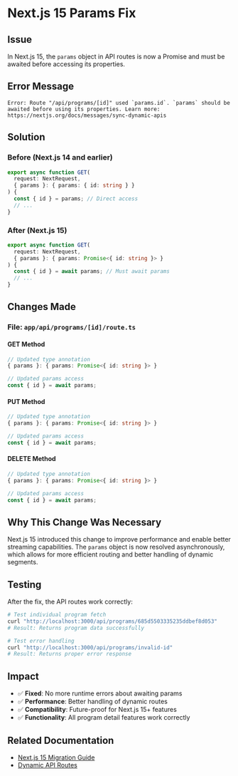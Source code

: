 # Next.js 15 Params Fix

## Issue
In Next.js 15, the `params` object in API routes is now a Promise and must be awaited before accessing its properties.

## Error Message
```
Error: Route "/api/programs/[id]" used `params.id`. `params` should be awaited before using its properties. Learn more: https://nextjs.org/docs/messages/sync-dynamic-apis
```

## Solution

### Before (Next.js 14 and earlier)
```typescript
export async function GET(
  request: NextRequest,
  { params }: { params: { id: string } }
) {
  const { id } = params; // Direct access
  // ...
}
```

### After (Next.js 15)
```typescript
export async function GET(
  request: NextRequest,
  { params }: { params: Promise<{ id: string }> }
) {
  const { id } = await params; // Must await params
  // ...
}
```

## Changes Made

### File: `app/api/programs/[id]/route.ts`

#### GET Method
```typescript
// Updated type annotation
{ params }: { params: Promise<{ id: string }> }

// Updated params access
const { id } = await params;
```

#### PUT Method
```typescript
// Updated type annotation
{ params }: { params: Promise<{ id: string }> }

// Updated params access
const { id } = await params;
```

#### DELETE Method
```typescript
// Updated type annotation
{ params }: { params: Promise<{ id: string }> }

// Updated params access
const { id } = await params;
```

## Why This Change Was Necessary

Next.js 15 introduced this change to improve performance and enable better streaming capabilities. The `params` object is now resolved asynchronously, which allows for more efficient routing and better handling of dynamic segments.

## Testing

After the fix, the API routes work correctly:

```bash
# Test individual program fetch
curl "http://localhost:3000/api/programs/685d5503335235ddbef8d053"
# Result: Returns program data successfully

# Test error handling
curl "http://localhost:3000/api/programs/invalid-id"
# Result: Returns proper error response
```

## Impact

- ✅ **Fixed**: No more runtime errors about awaiting params
- ✅ **Performance**: Better handling of dynamic routes
- ✅ **Compatibility**: Future-proof for Next.js 15+ features
- ✅ **Functionality**: All program detail features work correctly

## Related Documentation

- [Next.js 15 Migration Guide](https://nextjs.org/docs/upgrading)
- [Dynamic API Routes](https://nextjs.org/docs/app/building-your-application/routing/route-handlers#dynamic-route-segments) 
